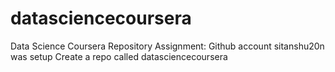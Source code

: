 # datasciencecoursera
Data Science Coursera Repository
Assignment:
Github account sitanshu20n was setup
Create a repo called datasciencecoursera
